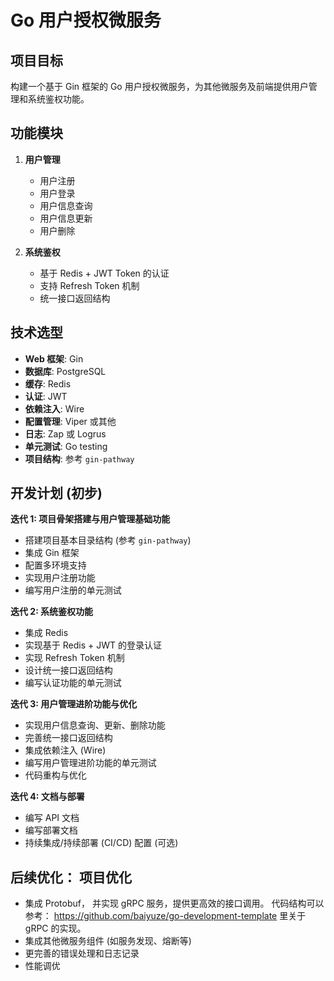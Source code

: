 # Go 用户授权微服务

## 项目目标

构建一个基于 Gin 框架的 Go 用户授权微服务，为其他微服务及前端提供用户管理和系统鉴权功能。

## 功能模块

1.  **用户管理**
    *   用户注册
    *   用户登录
    *   用户信息查询
    *   用户信息更新
    *   用户删除

2.  **系统鉴权**
    *   基于 Redis + JWT Token 的认证
    *   支持 Refresh Token 机制
    *   统一接口返回结构

## 技术选型

*   **Web 框架**: Gin
*   **数据库**: PostgreSQL
*   **缓存**: Redis
*   **认证**: JWT
*   **依赖注入**: Wire
*   **配置管理**: Viper 或其他
*   **日志**: Zap 或 Logrus
*   **单元测试**: Go testing
*   **项目结构**: 参考 `gin-pathway` <mcurl name="gin-pathway" url="https://github.com/vespeng/gin-pathway"></mcurl>

## 开发计划 (初步)

**迭代 1: 项目骨架搭建与用户管理基础功能**

*   搭建项目基本目录结构 (参考 `gin-pathway`)
*   集成 Gin 框架
*   配置多环境支持
*   实现用户注册功能
*   编写用户注册的单元测试

**迭代 2: 系统鉴权功能**

*   集成 Redis
*   实现基于 Redis + JWT 的登录认证
*   实现 Refresh Token 机制
*   设计统一接口返回结构
*   编写认证功能的单元测试

**迭代 3: 用户管理进阶功能与优化**

*   实现用户信息查询、更新、删除功能
*   完善统一接口返回结构
*   集成依赖注入 (Wire)
*   编写用户管理进阶功能的单元测试
*   代码重构与优化

**迭代 4: 文档与部署**

*   编写 API 文档
*   编写部署文档
*   持续集成/持续部署 (CI/CD) 配置 (可选)

## 后续优化： 项目优化

*   集成 Protobuf， 并实现 gRPC 服务，提供更高效的接口调用。 代码结构可以参考： https://github.com/baiyuze/go-development-template 里关于 gRPC 的实现。
*   集成其他微服务组件 (如服务发现、熔断等)
*   更完善的错误处理和日志记录
*   性能调优